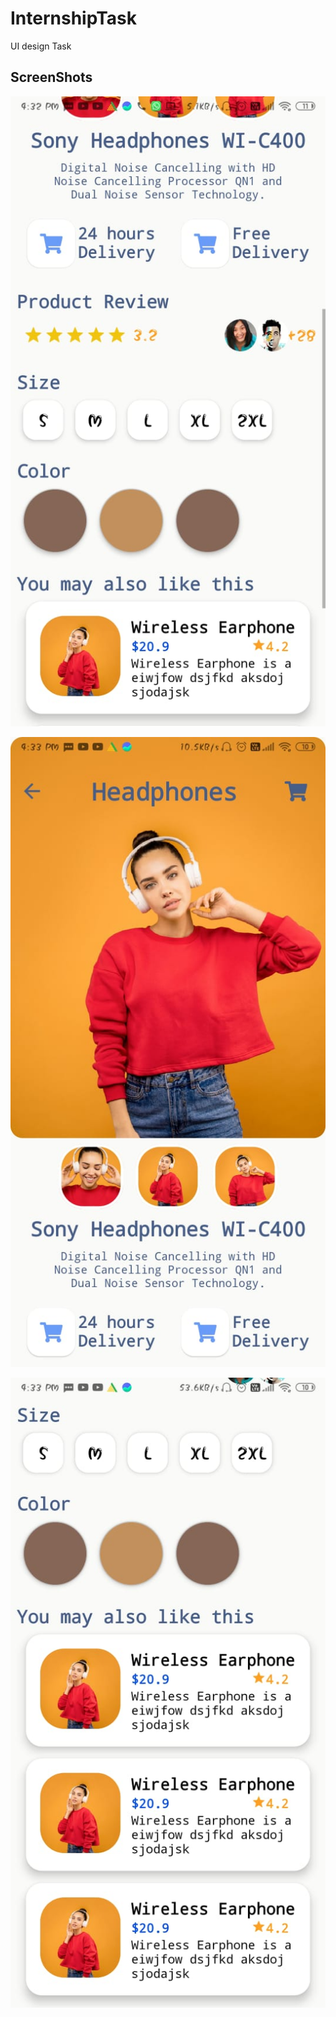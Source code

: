 # InternshipTask
  UI design Task

## ScreenShots
 
![alt text](/screenshots/screenshot_1.jpeg)

![alt text](/screenshots/screenshot_2.jpeg)

![alt text](/screenshots/screenshot_3.jpeg)
